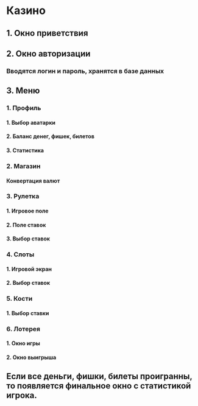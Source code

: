 [//]: # (Создать имитацию казино с несколькими играми: рулетка, кости, игровые автоматы.)
[//]: # (В рулетке можно делать ставки по всем правилам &#40;прямая ставка, сплит, стрит&#41;.)
[//]: # (Самая простая вариация костей.)
[//]: # (Игровые автоматы с визуализацией и анимациями.)

# Казино
## 1. Окно приветствия
## 2. Окно авторизации
### Вводятся логин и пароль, хранятся в базе данных
## 3. Меню
### 1. Профиль
#### 1. Выбор аватарки
#### 2. Баланс денег, фишек, билетов
#### 3. Статистика
### 2. Магазин
#### Конвертация валют
### 3. Рулетка
#### 1. Игровое поле
#### 2. Поле ставок
#### 3. Выбор ставок
### 4. Слоты
#### 1. Игровой экран
#### 2. Выбор ставок
### 5. Кости
#### 1. Выбор ставки
### 6. Лотерея
#### 1. Окно игры
#### 2. Окно выигрыша
## Если все деньги, фишки, билеты проигранны, то появляется финальное окно с статистикой игрока.
